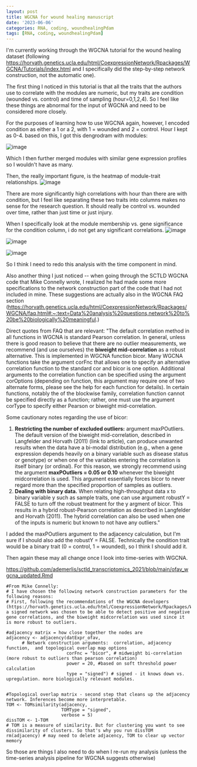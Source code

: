 ```yaml
---
layout: post
title: WGCNA for wound healing manuscript
date: '2023-06-06'
categories: RNA, coding, woundhealingPdam
tags: [RNA, coding, woundhealingPdam]
---
```


I'm currently working through the WGCNA tutorial for the wound healing dataset (following https://horvath.genetics.ucla.edu/html/CoexpressionNetwork/Rpackages/WGCNA/Tutorials/index.html and I specifically did the step-by-step network construction, not the automatic one).

The first thing I noticed in this tutorial is that all the traits that the authors use to correlate with the modules are numeric, but my traits are condition (wounded vs. control) and time of sampling (hour=0,1,2,4). So I feel like these things are abnormal for the input of WGCNA and need to be considered more closely. 

For the purposes of learning how to use WGCNA again, however, I encoded condition as either a 1 or a 2, with 1 = wounded and 2 = control. Hour I kept as 0-4. based on this, I got this dengrodram with modules:

![image](https://github.com/ademerlis/ademerlis.github.io/assets/56000927/d252eba6-6363-4c37-bc97-01f0e9b404f2)

Which I then further merged modules with similar gene expression profiles so I wouldn't have as many. 

Then, the really important figure, is the heatmap of module-trait relationships.
![image](https://github.com/ademerlis/ademerlis.github.io/assets/56000927/c6eac17a-f8b1-4238-9294-ffb1900fad39)

There are more significantly high correlations with hour than there are with condition, but I feel like separating these two traits into columns makes no sense for the research question. It should really be control vs. wounded over time, rather than just time or just injury. 

When I specifically look at the module membership vs. gene significance for the condition column, i do not get any significant correlations.
![image](https://github.com/ademerlis/ademerlis.github.io/assets/56000927/51046980-caff-40f3-a5dc-3fdb841e91f1)

![image](https://github.com/ademerlis/ademerlis.github.io/assets/56000927/4b237474-e69d-4f96-8582-e52c0a7292a5)

![image](https://github.com/ademerlis/ademerlis.github.io/assets/56000927/e54a67d5-1bba-4512-bf3d-cdd2ad1d2eeb)


So I think I need to redo this analysis with the time component in mind.

Also another thing I just noticed -- when going through the SCTLD WGCNA code that Mike Connelly wrote, I realized he had made some more specifications to the network construction part of the code that I had not included in mine. These suggestions are actually also in the WGCNA FAQ section (https://horvath.genetics.ucla.edu/html/CoexpressionNetwork/Rpackages/WGCNA/faq.html#:~:text=Data%20analysis%20questions,network%20to%20be%20biologically%20meaningful.)

Direct quotes from FAQ that are relevant:
"The default correlation method in all functions in WGCNA is standard Pearson correlation. In general, unless there is good reason to believe that there are no outlier measurements, we recommend (and use ourselves) the **biweight mid-correlation** as a robust alternative. This is implemented in WGCNA function bicor. Many WGCNA functions take the argument corFnc that allows one to specify an alternative correlation function to the standard cor and bicor is one option. Additional arguments to the correlation function can be specified using the argument corOptions (depending on function, this argument may require one of two alternate forms, please see the help for each function for details). In certain functions, notably the of the blockwise family, correlation function cannot be specified directly as a function; rather, one must use the argument corType to specify either Pearson or biweight mid-correlation.

Some cautionary notes regarding the use of bicor:

1. **Restricting the number of excluded outliers:** argument maxPOutliers. The default version of the biweight mid-correlation, described in Langfelder and Horvath (2011) (link to article), can produce unwanted results when the data have a bi-modal distribution (e.g., when a gene expression depends heavily on a binary variable such as disease status or genotype) or when one of the variables entering the correlation is itself binary (or ordinal). For this reason, we strongly recommend using the argument **maxPOutliers = 0.05 or 0.10** whenever the biweight midcorrelation is used. This argument essentially forces bicor to never regard more than the specified proportion of samples as outliers.
2. **Dealing with binary data.** When relating high-throughput data x to binary variable y such as sample traits, one can use argument robustY = FALSE to turn off the robust treatment for the y argment of bicor. This results in a hybrid robust-Pearson correlation as described in Langfelder and Horvath (2011). The hybrid correlation can also be used when one of the inputs is numeric but known to not have any outliers."

I added the maxPOutliers argument to the adjacency calculation, but I'm sure if I should also add the robustY = FALSE. Technically the condition trait would be a binary trait (0 = control, 1 = wounded), so I think I should add it.

Then again these may all change once I look into time-series with WGCNA.

https://github.com/ademerlis/sctld_transcriptomics_2021/blob/main/ofav_wgcna_updated.Rmd

```{R}
#From Mike Connelly:
# I have chosen the following network construction parameters for the following reasons:
# First, following the recommendations of the WGCNA developers (https://horvath.genetics.ucla.edu/html/CoexpressionNetwork/Rpackages/WGCNA/faq.html), a signed network was chosen to be able to detect positive and negative gene correlations, and the biweight midcorrelation was used since it is more robust to outliers. 

#adjacency matrix = how close together the nodes are
adjacency <- adjacency(datExpr_ofav,
      # Network construction arguments:  correlation, adjacency function,  and topological overlap map options
                       corFnc = "bicor", # midweight bi-correlation (more robust to outliers than pearson correlation)
                       power = 20, #based on soft threshold power calculation
                       type = "signed") # signed - it knows down vs. upregulation. more biologically relevant modules. 


#Topological overlap matrix - second step that cleans up the adjacency network. Inferences become more interpretable.
TOM <- TOMsimilarity(adjacency,
                     TOMType = "signed",
                     verbose = 5)
dissTOM <- 1-TOM
# TOM is a measure of similarity. But for clustering you want to see dissimilarity of clusters. So that's why you run dissTOM
rm(adjacency) # may need to delete adjacency, TOM to clear up vector memory
```

So those are things I also need to do when I re-run my analysis (unless the time-series analysis pipeline for WGCNA suggests otherwise)



